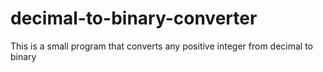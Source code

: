 # decimal-to-binary-converter
This is a small program that converts any positive integer from decimal to binary
